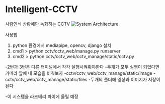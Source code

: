 # Intelligent-CCTV
사람인식 상황에만 녹화하는 CCTV
![System Architecture](https://user-images.githubusercontent.com/13642330/176994409-57b99e85-0a67-491b-a14a-38ff0ed1966f.png)

사용법
1. python 환경에서 mediapipe, opencv, django 설치
2. cmd1 > python cctv/cctv_web/manage.py runserver
3. cmd2 > python cctv/cctv_web/cctv_manage/static/cctv.py

-2번과 3번은 다른 터미널에서 각각 실행시켜줘야한다
-두개가 모두 실행이 되었다면 카메라 앞에 내 모습을 비춰보자
-cctv/cctv_web/cctv_manage/static/image
-cctv/cctv_web/cctv_manage/static/files
-두개의 폴더에 영상과 이미지가 저장이 된다

-이 시스템을 라즈베리 파이에 올릴 예정
